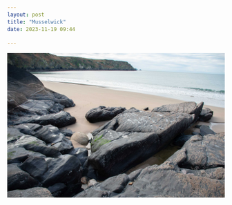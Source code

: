 ```yaml
---
layout: post
title: "Musselwick"
date: 2023-11-19 09:44

---
```

![musselwick](/images/fragments/musselwick.jpg)
